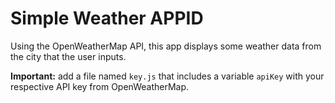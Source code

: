 # Simple Weather APPID
Using the OpenWeatherMap API, this app displays some weather data from the city that the user inputs.

__Important:__ add a file named `key.js` that includes a variable `apiKey` with your respective API key from OpenWeatherMap.
